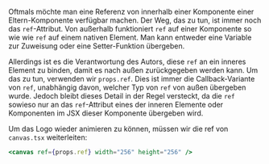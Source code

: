 Oftmals möchte man eine Referenz von innerhalb einer Komponente einer Eltern-Komponente verfügbar machen. Der Weg, das zu tun, ist immer noch das `ref`-Attribut. Von außerhalb funktioniert `ref` auf einer Komponente so wie wie `ref` auf einem nativen Element. Man kann entweder eine Variable zur Zuweisung oder eine Setter-Funktion übergeben.

Allerdings ist es die Verantwortung des Autors, diese `ref` an ein inneres Element zu binden, damit es nach außen zurückgegeben werden kann. Um das zu tun, verwenden wir `props.ref`. Dies ist immer die Callback-Variante von `ref`, unabhängig davon, welcher Typ von `ref` von außen übergeben wurde. Jedoch bleibt dieses Detail in der Regel versteckt, da die `ref` sowieso nur an das `ref`-Attribut eines der inneren Elemente oder Komponenten im JSX dieser Komponente übergeben wird.

Um das Logo wieder animieren zu können, müssen wir die ref von `canvas.tsx` weiterleiten:

```jsx
<canvas ref={props.ref} width="256" height="256" />
```
